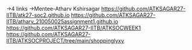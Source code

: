   ->4 links
  ->Mentee-Atharv Kshirsagar
https://github.com/ATKSAGAR27-IITB/atk27-soc2.github.io
https://github.com/ATKSAGAR27-IITB/atharv_210050025assignment1.github.io
https://github.com/ATKSAGAR27-IITB/ATKSOCWEEK1
https://github.com/ATKSAGAR27-IITB/ATKSOCPROJECT/tree/main/shoppinglyxy
